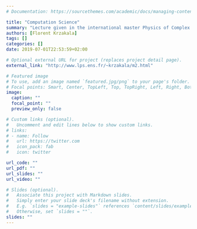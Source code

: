 ```yaml
---
# Documentation: https://sourcethemes.com/academic/docs/managing-content/

title: "Computation Science"
summary: "Lecture given in the international master Physics of Complex Systems on computational science"
authors: [Florent Krzakala]
tags: []
categories: []
date: 2019-07-01T22:53:59+02:00

# Optional external URL for project (replaces project detail page).
external_link: "http://www.lps.ens.fr/~krzakala/m2.html"

# Featured image
# To use, add an image named `featured.jpg/png` to your page's folder.
# Focal points: Smart, Center, TopLeft, Top, TopRight, Left, Right, BottomLeft, Bottom, BottomRight.
image:
  caption: ""
  focal_point: ""
  preview_only: false

# Custom links (optional).
#   Uncomment and edit lines below to show custom links.
# links:
# - name: Follow
#   url: https://twitter.com
#   icon_pack: fab
#   icon: twitter

url_code: ""
url_pdf: ""
url_slides: ""
url_video: ""

# Slides (optional).
#   Associate this project with Markdown slides.
#   Simply enter your slide deck's filename without extension.
#   E.g. `slides = "example-slides"` references `content/slides/example-slides.md`.
#   Otherwise, set `slides = ""`.
slides: ""
---
```

